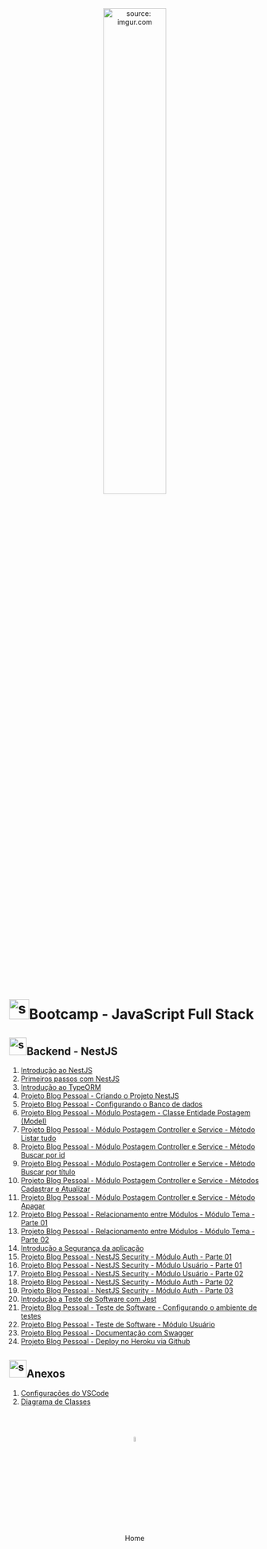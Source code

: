 <div align="center">
    <img src="https://i.imgur.com/icgjsRQ.png" title="source: imgur.com" width="50%"/>
</div>
<h1><img src="https://i.imgur.com/r9lrbPG.png" title="source: imgur.com" width="40px"/>Bootcamp - JavaScript Full Stack </h1>

<h2><img src="https://i.imgur.com/O6PILGE.png" title="source: imgur.com" width="35px"/>Backend - NestJS</h2>

1. <a href="01.md" >Introdução ao NestJS</a>
2. <a href="02.md" >Primeiros passos com NestJS </a>
3. <a href="03.md" >Introdução ao TypeORM</a>
4. <a href="04.md" >Projeto Blog Pessoal - Criando o Projeto NestJS</a>
5. <a href="06.md" >Projeto Blog Pessoal - Configurando o Banco de dados</a>
6. <a href="05.md" >Projeto Blog Pessoal - Módulo Postagem - Classe Entidade Postagem (Model)</a>
7. <a href="07.md" >Projeto Blog Pessoal - Módulo Postagem Controller e Service - Método Listar tudo</a>
8. <a href="08.md" >Projeto Blog Pessoal - Módulo Postagem Controller e Service - Método Buscar por id</a>
9. <a href="09.md" >Projeto Blog Pessoal - Módulo Postagem Controller e Service - Método Buscar por título</a>
10. <a href="10.md" >Projeto Blog Pessoal - Módulo Postagem Controller e Service - Métodos Cadastrar e Atualizar</a>
11. <a href="11.md" >Projeto Blog Pessoal - Módulo Postagem Controller e Service - Método Apagar</a>
12. <a href="12.md" >Projeto Blog Pessoal - Relacionamento entre Módulos - Módulo Tema - Parte 01</a>
13. <a href="13.md" >Projeto Blog Pessoal - Relacionamento entre Módulos - Módulo Tema - Parte 02</a>
14. <a href="14.md" >Introdução a Segurança da aplicação</a>
15. <a href="16.md" >Projeto Blog Pessoal - NestJS Security - Módulo Auth - Parte 01</a>
16. <a href="15.md" >Projeto Blog Pessoal - NestJS Security - Módulo Usuário - Parte 01</a>
17. <a href="20.md" >Projeto Blog Pessoal - NestJS Security - Módulo Usuário - Parte 02</a>
18. <a href="17.md" >Projeto Blog Pessoal - NestJS Security - Módulo Auth - Parte 02</a>
19. <a href="24.md" >Projeto Blog Pessoal - NestJS Security - Módulo Auth - Parte 03</a>
20. <a href="18.md" >Introdução a Teste de Software com Jest</a>
21. <a href="19.md" >Projeto Blog Pessoal - Teste de Software - Configurando o ambiente de testes</a>
22. <a href="21.md" >Projeto Blog Pessoal - Teste de Software - Módulo Usuário</a>
23. <a href="22.md" >Projeto Blog Pessoal - Documentação com Swagger</a>
24. <a href="23.md" >Projeto Blog Pessoal - Deploy no Heroku via Github</a>

<h2><img src="https://i.imgur.com/O6PILGE.png" title="source: imgur.com" width="35px"/>Anexos</h2>

01. <a href="vscode_config.md">Configurações do VSCode</a>
02. <a href="uml.md">Diagrama de Classes</a>


<br /><br />
	

<div align="center"><a href="../README.md"><img src="https://i.imgur.com/kfHCxif.png" title="source: imgur.com" width="5%"/></a></div>
<div align="center">Home</div>
